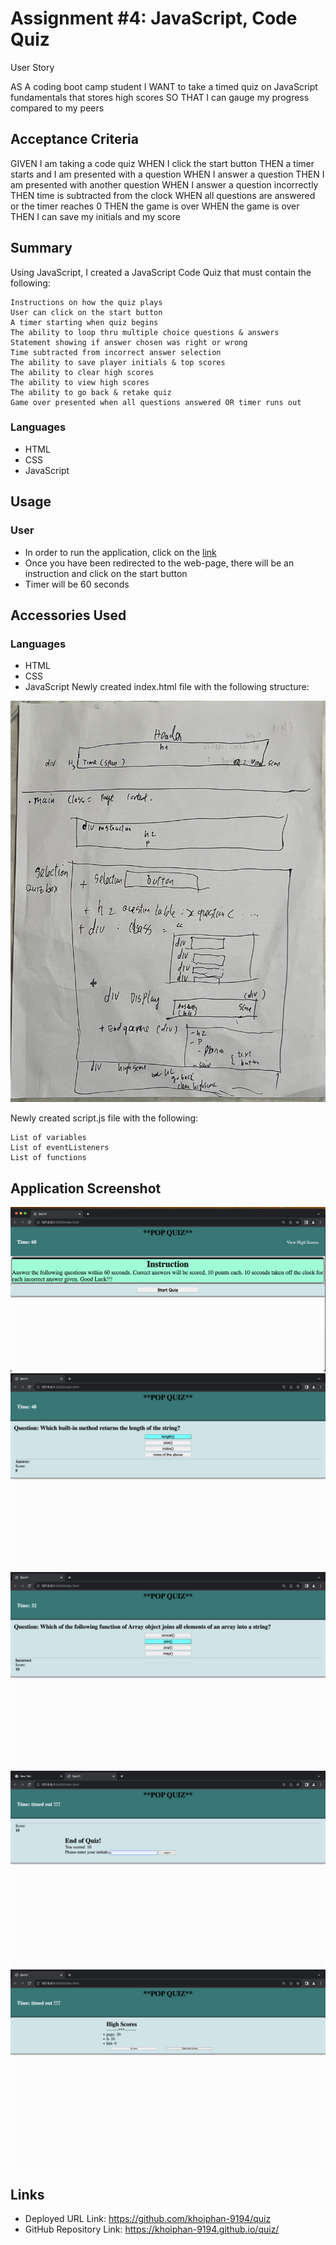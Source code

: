# Assignment #4: JavaScript, Code Quiz
User Story

AS A coding boot camp student
I WANT to take a timed quiz on JavaScript fundamentals that stores high scores
SO THAT I can gauge my progress compared to my peers

## Acceptance Criteria

GIVEN I am taking a code quiz
WHEN I click the start button
THEN a timer starts and I am presented with a question
WHEN I answer a question
THEN I am presented with another question
WHEN I answer a question incorrectly
THEN time is subtracted from the clock
WHEN all questions are answered or the timer reaches 0
THEN the game is over
WHEN the game is over
THEN I can save my initials and my score


## Summary

Using JavaScript, I created a JavaScript Code Quiz that must contain the following:

    Instructions on how the quiz plays
    User can click on the start button
    A timer starting when quiz begins
    The ability to loop thru multiple choice questions & answers
    Statement showing if answer chosen was right or wrong
    Time subtracted from incorrect answer selection
    The ability to save player initials & top scores
    The ability to clear high scores
    The ability to view high scores
    The ability to go back & retake quiz
    Game over presented when all questions answered OR timer runs out

### Languages
* HTML
* CSS
* JavaScript



## Usage
### User
* In order to run the application, click on the [link](https://khoiphan-9194.github.io/quiz/)
* Once you have been redirected to the web-page, there will be an instruction and  click on the start button
* Timer will be 60 seconds

## Accessories Used
### Languages
* HTML
* CSS
* JavaScript
Newly created index.html file with the following structure:

![alt text](./Assets/structure.jpg "html")

Newly created script.js file with the following:

    List of variables
    List of eventListeners
    List of functions


## Application Screenshot

![alt text](./Assets/1.png "screenshot1")
![alt text](./Assets/2.png "screenshot2")
![alt text](./Assets/3.png "screenshot3")
![alt text](./Assets/4.png "screenshot4")
![alt text](./Assets/5.png "screenshot5")

## Links

* Deployed URL Link: https://github.com/khoiphan-9194/quiz
* GitHub Repository Link: https://khoiphan-9194.github.io/quiz/